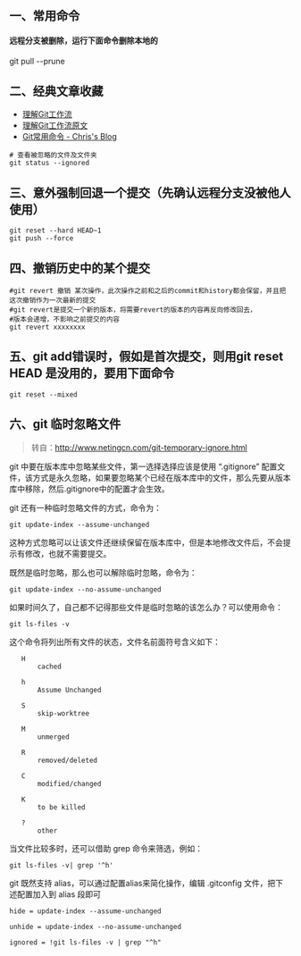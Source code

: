 ## 一、常用命令
#### 远程分支被删除，运行下面命令删除本地的
git pull --prune

## 二、经典文章收藏
- [理解Git工作流](http://www.ituring.com.cn/article/8667)
- [理解Git工作流原文](https://sandofsky.com/blog/git-workflow.html)
- [Git常用命令 - Chris's Blog](http://askcuix.github.io/blog/2013/05/27/the-git-command/)

```
# 查看被忽略的文件及文件夹
git status --ignored
```

## 三、意外强制回退一个提交（先确认远程分支没被他人使用）
```
git reset --hard HEAD~1
git push --force
```

## 四、撤销历史中的某个提交
```
#git revert 撤销 某次操作，此次操作之前和之后的commit和history都会保留，并且把这次撤销作为一次最新的提交
#git revert是提交一个新的版本，将需要revert的版本的内容再反向修改回去，
#版本会递增，不影响之前提交的内容
git revert xxxxxxxx
```

## 五、git add错误时，假如是首次提交，则用git reset HEAD 是没用的，要用下面命令
```
git reset --mixed
```

## 六、git 临时忽略文件

> 转自：http://www.netingcn.com/git-temporary-ignore.html

git 中要在版本库中忽略某些文件，第一选择选择应该是使用 “.gitignore” 配置文件，该方式是永久忽略，如果要忽略某个已经在版本库中的文件，那么先要从版本库中移除，然后.gitignore中的配置才会生效。

git 还有一种临时忽略文件的方式，命令为：

```
git update-index --assume-unchanged
```

这种方式忽略可以让该文件还继续保留在版本库中，但是本地修改文件后，不会提示有修改，也就不需要提交。

既然是临时忽略，那么也可以解除临时忽略，命令为：

```
git update-index --no-assume-unchanged
```

如果时间久了，自己都不记得那些文件是临时忽略的该怎么办？可以使用命令：

```
git ls-files -v
```

这个命令将列出所有文件的状态，文件名前面符号含义如下：

```
   H
       cached

   h
       Assume Unchanged 

   S
       skip-worktree

   M
       unmerged

   R
       removed/deleted

   C
       modified/changed

   K
       to be killed

   ?
       other
```

当文件比较多时，还可以借助 grep 命令来筛选，例如：

```
git ls-files -v| grep '^h'
```

git 既然支持 alias，可以通过配置alias来简化操作，编辑 .gitconfig 文件，把下述配置加入到 alias 段即可

```
hide = update-index --assume-unchanged

unhide = update-index --no-assume-unchanged

ignored = !git ls-files -v | grep "^h"
```